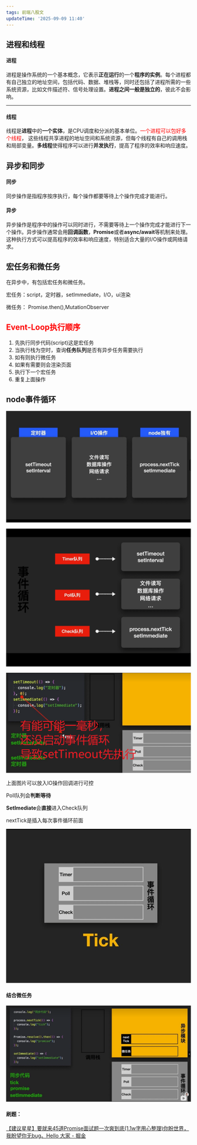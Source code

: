 ```yaml
---
tags: 前端八股文
updateTime: '2025-09-09 11:40'
---
```


## 进程和线程

#### 进程

进程是操作系统的一个基本概念，它表示**正在运行**的一个**程序的实例**。每个进程都有自己独立的地址空间，包括代码、数据、堆栈等，同时还包括了进程所需的一些系统资源，比如文件描述符、信号处理设置。**进程之间一般是独立的**，彼此不会影响。

---

#### 线程

线程是**进程**中的**一个实体**，是CPU调度和分派的基本单位。<font color=red>一个进程可以包好多个线程</font>， 这些线程共享进程的地址空间和系统资源，但每个线程有自己的调用栈和局部变量。**多线程**使得程序可以进行**并发执行**，提高了程序的效率和响应速度。

## 异步和同步

#### 同步

同步操作是指程序按序执行，每个操作都要等待上个操作完成才能进行。

#### 异步

异步操作是程序中的操作可以同时进行，不需要等待上一个操作完成才能进行下一个操作。异步操作通常会用**回调函数**，**Promise**或者**async/await**等机制来处理。这种执行方式可以提高程序的效率和响应速度，特别适合大量的I/O操作或网络请求。

## 宏任务和微任务

在异步中，有包括宏任务和微任务。

宏任务：script，定时器，setImmediate，I/O，ui渲染

微任务： Promise.then(),MutationObserver

## <font color=red>Event-Loop执行顺序</font>

1. 先执行同步代码(script)这是宏任务
2. 当执行栈为空时，查询**任务队列**是否有异步任务需要执行
3. 如有则执行微任务
4. 如果有需要则会渲染页面
5. 执行下一个宏任务
6. 重复上面操作

## node事件循环

![image-20250408230017530](./img/image-20250408230017530.png)

![image-20250408230058934](./img/image-20250408230058934.png)

![image-20250408231125641](./img/image-20250408231125641.png)

上面图片可以放入IO操作回调进行可控

Poll队列会**判断等待**

**SetImediate**会**直接**进入Check队列

nextTick是插入每次事件循环前面

![image-20250408231330616](./img/image-20250408231330616.png)

#### 结合微任务

![image-20250408231514591](./img/image-20250408231514591.png)

#### 刷题：

[【建议星星】要就来45道Promise面试题一次爽到底(1.1w字用心整理)你盼世界，我盼望你无bug。Hello 大家 - 掘金](https://juejin.cn/post/6844904077537574919)

